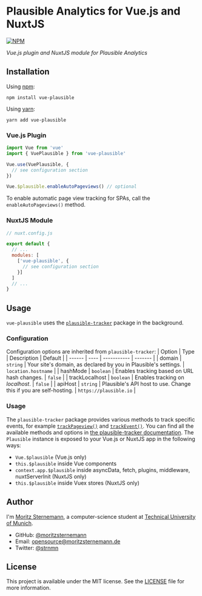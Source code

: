 # Plausible Analytics for Vue.js and NuxtJS

[![NPM](https://badgen.net/npm/v/vue-plausible)](https://www.npmjs.com/package/vue-plausible)

*Vue.js plugin and NuxtJS module for Plausible Analytics*

## Installation
Using [npm](https://docs.npmjs.com/cli/v6/commands/npm):
```
npm install vue-plausible
```

Using [yarn](https://yarnpkg.com/):
```
yarn add vue-plausible
```

### Vue.js Plugin
```js
import Vue from 'vue'
import { VuePlausible } from 'vue-plausible'

Vue.use(VuePlausible, {
  // see configuration section
})

Vue.$plausible.enableAutoPageviews() // optional
```
To enable automatic page view tracking for SPAs, call the `enableAutoPageviews()` method.

### NuxtJS Module
```js
// nuxt.config.js

export default {
  // ...
  modules: [
    ['vue-plausible', {
      // see configuration section
    }]
  ]
  // ...
}
```

## Usage
`vue-plausible` uses the [`plausible-tracker`](https://github.com/plausible/plausible-tracker) package in the background.

### Configuration
Configuration options are inherited from `plausible-tracker`:
| Option | Type | Description | Default |
| ------ | ---- | ----------- | ------- |
| domain | `string` | Your site's domain, as declared by you in Plausible's settings. | `location.hostname` |
| hashMode | `boolean` | Enables tracking based on URL hash changes. | `false` |
| trackLocalhost | `boolean` | Enables tracking on *localhost*. | `false` |
| apiHost | `string` | Plausible's API host to use. Change this if you are self-hosting. | `https://plausible.io` |

### Usage
The `plausible-tracker` package provides various methods to track specific events, for example [`trackPageview()`](https://github.com/plausible/plausible-tracker/blob/master/README.md#automatically-tracking-page-views) and [`trackEvent()`](https://github.com/plausible/plausible-tracker/blob/master/README.md#tracking-custom-events-and-goals). You can find all the available methods and options in [the plausible-tracker documentation](https://github.com/plausible/plausible-tracker/blob/master/README.md).
The `Plausible` instance is exposed to your Vue.js or NuxtJS app in the following ways:
- `Vue.$plausible` (Vue.js only)
- `this.$plausible` inside Vue components
- `context.app.$plausible` inside asyncData, fetch, plugins, middleware, nuxtServerInit (NuxtJS only)
- `this.$plausible` inside Vuex stores (NuxtJS only)

## Author
I'm [Moritz Sternemann](https://github.com/moritzsternemann), a computer-science student at [Technical University of Munich](https://www.tum.de/).
- GitHub: [@moritzsternemann](https://github.com/moritzsternemann)
- Email: [opensource@moritzsternemann.de](mailto:opensource@moritzsternemann.de)
- Twitter: [@strnmn](https://twitter.com/strnmn)

## License
This project is available under the MIT license. See the [LICENSE](LICENSE) file for more information.
